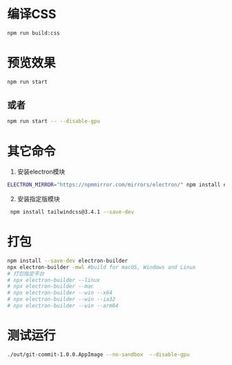 # 编译CSS
``` bash
npm run build:css
```

# 预览效果
``` bash
npm run start
```
## 或者
``` bash
npm run start -- --disable-gpu
```

# 其它命令
1. 安装electron模块
 ``` bash
 ELECTRON_MIRROR="https://npmmirror.com/mirrors/electron/" npm install electron --save-dev --verbose
 ```
 2. 安装指定版模块
``` bash
 npm install tailwindcss@3.4.1 --save-dev
```

 # 打包
``` bash
npm install --save-dev electron-builder
npx electron-builder -mwl #build for macOS, Windows and Linux
# 打包指定平台
# npx electron-builder --linux
# npx electron-builder --mac
# npx electron-builder --win --x64
# npx electron-builder --win --ia32
# npx electron-builder --win --arm64
```

# 测试运行
``` bash
./out/git-commit-1.0.0.AppImage --no-sandbox  --disable-gpu
```

